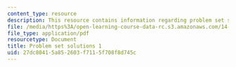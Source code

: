 ```yaml
---
content_type: resource
description: This resource contains information regarding problem set solutions 1.
file: /media/https%3A/open-learning-course-data-rc.s3.amazonaws.com/14-471-public-economics-i-fall-2012/27dc80415a852603f7115f708f8d745c_MIT14_471F12_pset1_sol.pdf
file_type: application/pdf
resourcetype: Document
title: Problem set solutions 1
uid: 27dc8041-5a85-2603-f711-5f708f8d745c
---
```

